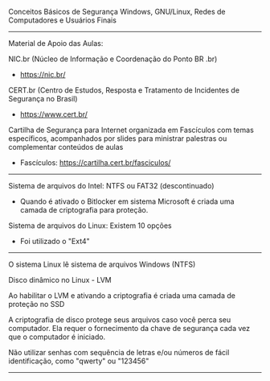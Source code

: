 Conceitos Básicos de Segurança Windows, GNU/Linux, Redes de Computadores e Usuários Finais

---

Material de Apoio das Aulas:

NIC.br (Núcleo de Informação e Coordenação do Ponto BR .br)
 - https://nic.br/

CERT.br (Centro de Estudos, Resposta e Tratamento de Incidentes de Segurança no Brasil)
 - https://www.cert.br/

Cartilha de Segurança para Internet organizada em Fascículos com temas específicos, acompanhados por slides para ministrar palestras ou complementar conteúdos de aulas
 - Fascículos: https://cartilha.cert.br/fasciculos/

---

Sistema de arquivos do Intel: NTFS ou FAT32 (descontinuado)

- Quando é ativado o Bitlocker em sistema Microsoft é criada uma camada de criptografia para proteção.

Sistema de arquivos do Linux: Existem 10 opções

- Foi utilizado o "Ext4"

---

O sistema Linux lê sistema de arquivos Windows (NTFS)

Disco dinâmico no Linux - LVM

Ao habilitar o LVM e ativando a criptografia é criada uma camada de proteção no SSD

A criptografia de disco protege seus arquivos caso você perca seu computador. Ela requer o fornecimento da chave de segurança cada vez que o computador é iniciado.

Não utilizar senhas com sequência de letras e/ou números de fácil identificação, como "qwerty" ou "123456"

---

